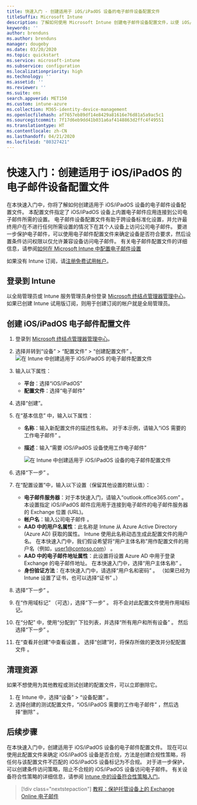 ```yaml
---
title: 快速入门 - 创建适用于 iOS/iPadOS 设备的电子邮件设备配置文件
titleSuffix: Microsoft Intune
description: 了解如何使用 Microsoft Intune 创建电子邮件设备配置文件，以便 iOS/iPadOS 设备可以安全地连接到公司电子邮件。
keywords: ''
author: brenduns
ms.author: brenduns
manager: dougeby
ms.date: 03/20/2020
ms.topic: quickstart
ms.service: microsoft-intune
ms.subservice: configuration
ms.localizationpriority: high
ms.technology: ''
ms.assetid: ''
ms.reviewer: ''
ms.suite: ems
search.appverid: MET150
ms.custom: intune-azure
ms.collection: M365-identity-device-management
ms.openlocfilehash: af7657eb89df14e8429a81616e76d81a5a9ac5c1
ms.sourcegitcommit: 7f17d6eb9dd41b031a6af4148863d2ffc4f49551
ms.translationtype: HT
ms.contentlocale: zh-CN
ms.lasthandoff: 04/21/2020
ms.locfileid: "80327421"
---
```

# <a name="quickstart-create-an-email-device-profile-for-iosipados"></a>快速入门：创建适用于 iOS/iPadOS 的电子邮件设备配置文件

在本快速入门中，你将了解如何创建适用于 iOS/iPadOS 设备的电子邮件设备配置文件。 本配置文件指定了 iOS/iPadOS 设备上内置电子邮件应用连接到公司电子邮件所需的设置。 电子邮件设备配置文件有助于跨设备标准化设置，并允许最终用户在不进行任何所需设置的情况下在其个人设备上访问公司电子邮件。 要进一步保护电子邮件，可以使用电子邮件配置文件来确定设备是否符合要求，然后设置条件访问权限以仅允许兼容设备访问电子邮件。 有关电子邮件配置文件的详细信息，请参阅[如何在 Microsoft Intune 中配置电子邮件设置](email-settings-configure.md)

如果没有 Intune 订阅，请[注册免费试用帐户](../fundamentals/free-trial-sign-up.md)。

## <a name="sign-in-to-intune"></a>登录到 Intune

以全局管理员或 Intune 服务管理员身份登录 [Microsoft 终结点管理器管理中心](https://go.microsoft.com/fwlink/?linkid=2109431)。 如果已创建 Intune 试用版订阅，则用于创建订阅的帐户就是全局管理员。

## <a name="create-an-iosipados-email-profile"></a>创建 iOS/iPadOS 电子邮件配置文件

1. 登录到 [Microsoft 终结点管理器管理中心](https://go.microsoft.com/fwlink/?linkid=2109431)。

2. 选择并转到“设备”   > “配置文件”   > “创建配置文件”  。
   ![在 Intune 中创建适用于 iOS/iPadOS 的电子邮件配置文件](./media/quickstart-email-profile/ios-create-profile.png)

3. 输入以下属性：
   - **平台**：选择“iOS/iPadOS” 
   - **配置文件**：选择“电子邮件” 
  
4. 选择“创建”。 

5. 在“基本信息”  中，输入以下属性：
   - **名称**：输入新配置文件的描述性名称。 对于本示例，请输入“iOS 需要的工作电子邮件”  。
   - **描述**：输入“需要 iOS/iPadOS 设备使用工作电子邮件” 


        ![在 Intune 中创建适用于 iOS/iPadOS 设备的电子邮件配置文件](./media/quickstart-email-profile/ios-email-profile-name.png)

6. 选择“下一步”  。

7. 在“配置设置”中，输入以下设置（保留其他设置的默认值）： 
   - **电子邮件服务器**：对于本快速入门，请输入“outlook.office365.com”  。 本设置指定 iOS/iPadOS 邮件应用用于连接到电子邮件的电子邮件服务器的 Exchange 位置 (URL)。
   - **帐户名**：输入公司电子邮件  。
   - **AAD 中的用户名属性**：此名称是 Intune 从 Azure Active Directory (Azure AD) 获取的属性。 Intune 使用此名称动态生成此配置文件的用户名。 在本快速入门中，我们假设希望将“用户主体名称”用作配置文件的用户名（例如，user1@contoso.com）  。
   - **AAD 中的电子邮件地址属性**：此设置将设置 Azure AD 中用于登录 Exchange 的电子邮件地址。 在本快速入门中，选择“用户主体名称”  。
   - **身份验证方法**：在本快速入门中，请选择“用户名和密码”  。 （如果已经为 Intune 设置了证书，也可以选择“证书”  。）

8. 选择“下一步”  。

9. 在“作用域标记”  （可选），选择“下一步”  。 将不会对此配置文件使用作用域标记。

10. 在“分配”  中，使用“分配到”  下拉列表，并选择“所有用户和所有设备”  。  然后选择“下一步”  。

11. 在“查看并创建”中查看设置  。 选择“创建”时，将保存所做的更改并分配配置文件  。 

## <a name="clean-up-resources"></a>清理资源

如果不想使用为其他教程或测试创建的配置文件，可以立即删除它。

1. 在 Intune 中，选择“设备”   > “设备配置”  。
2. 选择创建的测试配置文件，“iOS/iPadOS 需要的工作电子邮件”  ，然后选择“删除”  。 

## <a name="next-steps"></a>后续步骤

在本快速入门中，创建适用于 iOS/iPadOS 设备的电子邮件配置文件。 现在可以使用此配置文件来确定 iOS/iPadOS 设备是否合规，方法是创建合规性策略，将任何与该配置文件不匹配的 iOS/iPadOS 设备标记为不合规。 对于进一步保护，可以创建条件访问策略，阻止不合规的 iOS/iPadOS 设备访问电子邮件。 有关设备符合性策略的详细信息，请参阅 [Intune 中的设备符合性策略入门](../protect/device-compliance-get-started.md)。

> [!div class="nextstepaction"]
> [教程：保护托管设备上的 Exchange Online 电子邮件](../protect/tutorial-protect-email-on-enrolled-devices.md)
